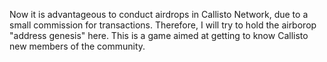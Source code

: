 Now it is advantageous to conduct airdrops in Callisto Network, due to a small commission for transactions.
Therefore, I will try to hold the airborop "address genesis" here.
This is a game aimed at getting to know Callisto new members of the community.
